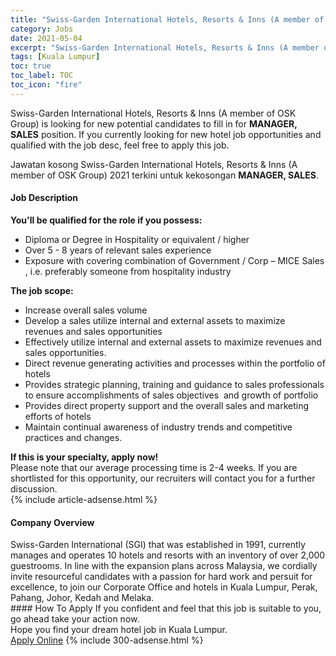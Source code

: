 ```yaml
---
title: "Swiss-Garden International Hotels, Resorts & Inns (A member of OSK Group) Job Vacancies 2021 - MANAGER, SALES" 
category: Jobs 
date: 2021-05-04 
excerpt: "Swiss-Garden International Hotels, Resorts & Inns (A member of OSK Group) is currently looking for suitable person to fill in the MANAGER, SALES which positioned at Kuala Lumpur" 
tags: [Kuala Lumpur] 
toc: true 
toc_label: TOC 
toc_icon: "fire" 
--- 
```


<p>Swiss-Garden International Hotels, Resorts & Inns (A member of OSK Group) is looking for new potential candidates to fill in for <b>MANAGER, SALES</b> position. If you currently looking for new hotel job opportunities and qualified with the job desc, feel free to apply this job.
</p>Jawatan kosong Swiss-Garden International Hotels, Resorts & Inns (A member of OSK Group) 2021 terkini untuk kekosongan <b>MANAGER, SALES</b>. 
<div><div><h4>Job Description</h4></div><div><div><span><div><div><strong>You'll be qualified for the role if you possess:</strong></div><ul><li>Diploma or Degree in Hospitality or equivalent / higher</li><li>Over 5 - 8 years of relevant sales experience&#160;</li><li>Exposure with covering combination of Government / Corp &#8211; MICE Sales , i.e. preferably someone from hospitality industry</li></ul><div><strong>The job scope:</strong></div><div><ul><li>Increase overall sales volume</li><li>Develop a sales utilize internal and external assets to maximize revenues and sales opportunities</li><li>Effectively utilize internal and external assets to maximize revenues and sales opportunities.</li><li>Direct revenue generating activities and processes within the portfolio of hotels</li><li>Provides strategic planning, training and guidance to sales professionals to ensure accomplishments of sales objectives&#160; and growth of portfolio</li><li>Provides direct property support and the overall sales and marketing efforts of hotels</li><li>Maintain continual awareness of industry trends and competitive practices and changes.</li></ul></div><div><div><strong>If this is your specialty, apply now!</strong></div><div>Please note that our average processing time is 2-4 weeks. If you are shortlisted for this opportunity, our recruiters will contact you for a further discussion.</div></div></div></span></div></div></div> 
{% include article-adsense.html %} 
<div><div><h4>Company Overview</h4></div><div><div><span><div><div>
	Swiss-Garden International (SGI) that was established in 1991, currently manages and operates 10 hotels and resorts with an inventory of over 2,000 guestrooms. In line with the expansion plans across Malaysia, we cordially invite resourceful candidates with a passion for hard work and persuit for excellence, to join our Corporate Office and hotels in Kuala Lumpur, Perak, Pahang, Johor, Kedah and Melaka.</div></div></span></div></div></div> 
#### How To Apply 
If you confident and feel that this job is suitable to you, go ahead take your action now. <br/> 
Hope you find your dream hotel job in Kuala Lumpur. <br/> 
<a href="https://www.jobstreet.com.my/en/job/manager-sales-4556031?jobId=jobstreet-my-job-4556031" class="btn btn--info" target="_blank" rel="nofollow noopenner">Apply Online</a> 
{% include 300-adsense.html %} 